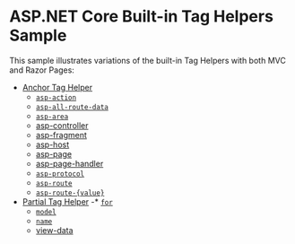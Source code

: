 # ASP.NET Core Built-in Tag Helpers Sample

This sample illustrates variations of the built-in Tag Helpers with both MVC and Razor Pages:

* [Anchor Tag Helper](https://learn.microsoft.com/aspnet/core/mvc/views/tag-helpers/built-in/anchor-tag-helper)
  * [`asp-action`](https://learn.microsoft.com/aspnet/core/mvc/views/tag-helpers/built-in/anchor-tag-helper#asp-action)
  * [`asp-all-route-data`](https://learn.microsoft.com/aspnet/core/mvc/views/tag-helpers/built-in/anchor-tag-helper#asp-all-route-data)
  * [`asp-area`](https://learn.microsoft.com/aspnet/core/mvc/views/tag-helpers/built-in/anchor-tag-helper#asp-area)
  - [asp-controller](https://learn.microsoft.com/aspnet/core/mvc/views/tag-helpers/built-in/anchor-tag-helper#asp-controller)
  - [asp-fragment](https://learn.microsoft.com/aspnet/core/mvc/views/tag-helpers/built-in/anchor-tag-helper#asp-fragment)
  - [asp-host](https://learn.microsoft.com/aspnet/core/mvc/views/tag-helpers/built-in/anchor-tag-helper#asp-host)
  - [asp-page](https://learn.microsoft.com/aspnet/core/mvc/views/tag-helpers/built-in/anchor-tag-helper#asp-page)
  - [asp-page-handler](https://learn.microsoft.com/aspnet/core/mvc/views/tag-helpers/built-in/anchor-tag-helper#asp-page-handler)
  * [`asp-protocol`](https://learn.microsoft.com/aspnet/core/mvc/views/tag-helpers/built-in/anchor-tag-helper#asp-protocol)
  * [`asp-route`](https://learn.microsoft.com/aspnet/core/mvc/views/tag-helpers/built-in/anchor-tag-helper#asp-route)
  * [`asp-route-{value}`](https://learn.microsoft.com/aspnet/core/mvc/views/tag-helpers/built-in/anchor-tag-helper#asp-route-value)
* [Partial Tag Helper](https://learn.microsoft.com/aspnet/core/mvc/views/tag-helpers/built-in/partial-tag-helper)
  -* [`for`](https://learn.microsoft.com/aspnet/core/mvc/views/tag-helpers/built-in/partial-tag-helper#for)
  * [`model`](https://learn.microsoft.com/aspnet/core/mvc/views/tag-helpers/built-in/partial-tag-helper#model)
  * [`name`](https://learn.microsoft.com/aspnet/core/mvc/views/tag-helpers/built-in/partial-tag-helper#name)
  - [view-data](https://learn.microsoft.com/aspnet/core/mvc/views/tag-helpers/built-in/partial-tag-helper#view-data)
